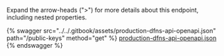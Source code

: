 Expand the arrow-heads (">") for more details about this endpoint, including nested properties.  

 {% swagger src="../../.gitbook/assets/production-dfns-api-openapi.json" path="/public-keys" method="get" %}
[production-dfns-api-openapi.json](../../.gitbook/assets/production-dfns-api-openapi.json)
{% endswagger %}
